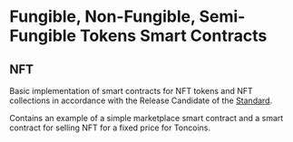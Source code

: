 # Fungible, Non-Fungible, Semi-Fungible Tokens Smart Contracts

## NFT

Basic implementation of smart contracts for NFT tokens and NFT collections in accordance with the Release Candidate of the [Standard](https://github.com/ton-blockchain/TIPs/issues/62).

Contains an example of a simple marketplace smart contract and a smart contract for selling NFT for a fixed price for Toncoins.